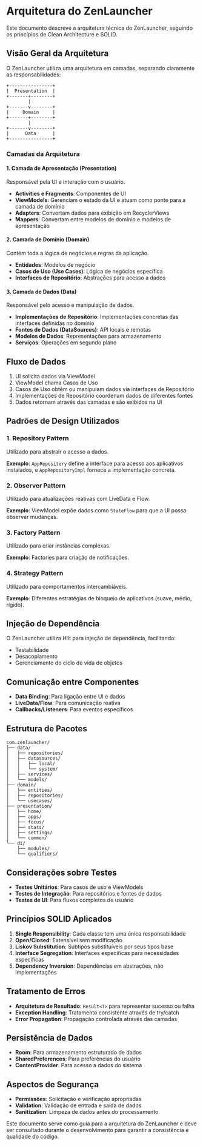 # Arquitetura do ZenLauncher

Este documento descreve a arquitetura técnica do ZenLauncher, seguindo os princípios de Clean Architecture e SOLID.

## Visão Geral da Arquitetura

O ZenLauncher utiliza uma arquitetura em camadas, separando claramente as responsabilidades:

```
+----------------+
|  Presentation  |
+-------+--------+
        |
+-------v--------+
|     Domain     |
+-------+--------+
        |
+-------v--------+
|      Data      |
+----------------+
```

### Camadas da Arquitetura

#### 1. Camada de Apresentação (Presentation)

Responsável pela UI e interação com o usuário.

- **Activities e Fragments**: Componentes de UI
- **ViewModels**: Gerenciam o estado da UI e atuam como ponte para a camada de domínio
- **Adapters**: Convertam dados para exibição em RecyclerViews
- **Mappers**: Convertam entre modelos de domínio e modelos de apresentação

#### 2. Camada de Domínio (Domain)

Contém toda a lógica de negócios e regras da aplicação.

- **Entidades**: Modelos de negócio
- **Casos de Uso (Use Cases)**: Lógica de negócios específica
- **Interfaces de Repositório**: Abstrações para acesso a dados

#### 3. Camada de Dados (Data)

Responsável pelo acesso e manipulação de dados.

- **Implementações de Repositório**: Implementações concretas das interfaces definidas no domínio
- **Fontes de Dados (DataSources)**: API locais e remotas
- **Modelos de Dados**: Representações para armazenamento
- **Serviços**: Operações em segundo plano

## Fluxo de Dados

1. UI solicita dados via ViewModel
2. ViewModel chama Casos de Uso
3. Casos de Uso obtêm ou manipulam dados via interfaces de Repositório
4. Implementações de Repositório coordenam dados de diferentes fontes
5. Dados retornam através das camadas e são exibidos na UI

## Padrões de Design Utilizados

### 1. Repository Pattern

Utilizado para abstrair o acesso a dados.

**Exemplo**: `AppRepository` define a interface para acesso aos aplicativos instalados, e `AppRepositoryImpl` fornece a implementação concreta.

### 2. Observer Pattern

Utilizado para atualizações reativas com LiveData e Flow.

**Exemplo**: ViewModel expõe dados como `StateFlow` para que a UI possa observar mudanças.

### 3. Factory Pattern

Utilizado para criar instâncias complexas.

**Exemplo**: Factories para criação de notificações.

### 4. Strategy Pattern

Utilizado para comportamentos intercambiáveis.

**Exemplo**: Diferentes estratégias de bloqueio de aplicativos (suave, médio, rígido).

## Injeção de Dependência

O ZenLauncher utiliza Hilt para injeção de dependência, facilitando:

- Testabilidade
- Desacoplamento
- Gerenciamento do ciclo de vida de objetos

## Comunicação entre Componentes

- **Data Binding**: Para ligação entre UI e dados
- **LiveData/Flow**: Para comunicação reativa
- **Callbacks/Listeners**: Para eventos específicos

## Estrutura de Pacotes

```
com.zenlauncher/
├── data/
│   ├── repositories/
│   ├── datasources/
│   │   ├── local/
│   │   └── system/
│   ├── services/
│   └── models/
├── domain/
│   ├── entities/
│   ├── repositories/
│   └── usecases/
├── presentation/
│   ├── home/
│   ├── apps/
│   ├── focus/
│   ├── stats/
│   ├── settings/
│   └── common/
└── di/
    ├── modules/
    └── qualifiers/
```

## Considerações sobre Testes

- **Testes Unitários**: Para casos de uso e ViewModels
- **Testes de Integração**: Para repositórios e fontes de dados
- **Testes de UI**: Para fluxos completos de usuário

## Princípios SOLID Aplicados

1. **Single Responsibility**: Cada classe tem uma única responsabilidade
2. **Open/Closed**: Extensível sem modificação
3. **Liskov Substitution**: Subtipos substituíveis por seus tipos base
4. **Interface Segregation**: Interfaces específicas para necessidades específicas
5. **Dependency Inversion**: Dependências em abstrações, não implementações

## Tratamento de Erros

- **Arquitetura de Resultado**: `Result<T>` para representar sucesso ou falha
- **Exception Handling**: Tratamento consistente através de try/catch
- **Error Propagation**: Propagação controlada através das camadas

## Persistência de Dados

- **Room**: Para armazenamento estruturado de dados
- **SharedPreferences**: Para preferências do usuário
- **ContentProvider**: Para acesso a dados do sistema

## Aspectos de Segurança

- **Permissões**: Solicitação e verificação apropriadas
- **Validation**: Validação de entrada e saída de dados
- **Sanitization**: Limpeza de dados antes do processamento

Este documento serve como guia para a arquitetura do ZenLauncher e deve ser consultado durante o desenvolvimento para garantir a consistência e qualidade do código.
